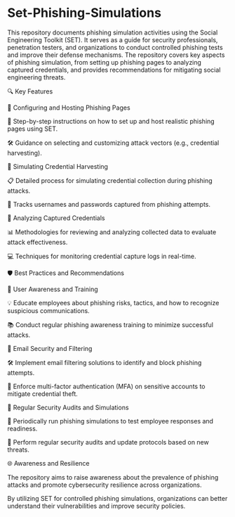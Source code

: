 # Set-Phishing-Simulations

This repository documents phishing simulation activities using the Social Engineering Toolkit (SET). It serves as a guide for security professionals, 
penetration testers, and organizations to conduct controlled phishing tests and improve their defense mechanisms. The repository covers key aspects of 
phishing simulation, from setting up phishing pages to analyzing captured credentials, and provides recommendations for mitigating social engineering threats.

🔍 Key Features

🔹 Configuring and Hosting Phishing Pages

📌 Step-by-step instructions on how to set up and host realistic phishing pages using SET.

🛠️ Guidance on selecting and customizing attack vectors (e.g., credential harvesting).

🔹 Simulating Credential Harvesting

📋 Detailed process for simulating credential collection during phishing attacks.

🔐 Tracks usernames and passwords captured from phishing attempts.

🔹 Analyzing Captured Credentials

📊 Methodologies for reviewing and analyzing collected data to evaluate attack effectiveness.

💻 Techniques for monitoring credential capture logs in real-time.

🛡️ Best Practices and Recommendations

🔸 User Awareness and Training

💡 Educate employees about phishing risks, tactics, and how to recognize suspicious communications.

📚 Conduct regular phishing awareness training to minimize successful attacks.

🔸 Email Security and Filtering

🛠️ Implement email filtering solutions to identify and block phishing attempts.

🔑 Enforce multi-factor authentication (MFA) on sensitive accounts to mitigate credential theft.

🔸 Regular Security Audits and Simulations

🔄 Periodically run phishing simulations to test employee responses and readiness.

📑 Perform regular security audits and update protocols based on new threats.

🌐 Awareness and Resilience

The repository aims to raise awareness about the prevalence of phishing attacks and promote cybersecurity resilience across organizations.

By utilizing SET for controlled phishing simulations, organizations can better understand their vulnerabilities and improve security policies.
